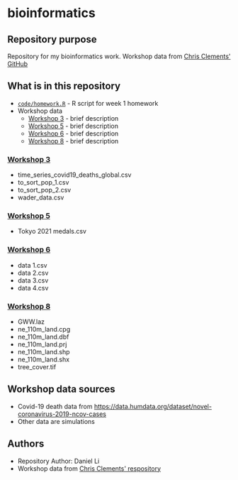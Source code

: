 # bioinformatics

## Repository purpose

Repository for my bioinformatics work. Workshop data from [Chris Clements' GitHub](https://github.com/chrit88)

## What is in this repository

- [`code/homework.R`](code/homework.R) - R script for week 1 homework
- Workshop data
  - [Workshop 3](#workshop-3) - brief description
  - [Workshop 5](#workshop-5) - brief description
  - [Workshop 6](#workshop-6) - brief description
  - [Workshop 8](#workshop-8) - brief description

### [Workshop 3](Workshop%203)

- time_series_covid19_deaths_global.csv
- to_sort_pop_1.csv
- to_sort_pop_2.csv
- wader_data.csv

### [Workshop 5](Workshop%205)

- Tokyo 2021 medals.csv

### [Workshop 6](Workshop%206)

- data 1.csv
- data 2.csv
- data 3.csv
- data 4.csv

### [Workshop 8](Workshop%208)

- GWW.laz
- ne_110m_land.cpg
- ne_110m_land.dbf
- ne_110m_land.prj
- ne_110m_land.shp
- ne_110m_land.shx
- tree_cover.tif

## Workshop data sources

- Covid-19 death data from <https://data.humdata.org/dataset/novel-coronavirus-2019-ncov-cases>
- Other data are simulations

## Authors

- Repository Author: Daniel Li
- Workshop data from [Chris Clements' respository](https://github.com/chrit88/Bioinformatics_data)
